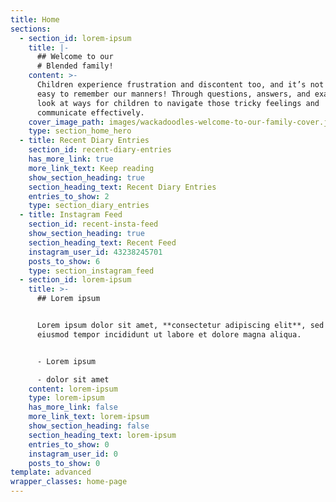 ```yaml
---
title: Home
sections:
  - section_id: lorem-ipsum
    title: |-
      ## Welcome to our
      # Blended family!
    content: >-
      Children experience frustration and discontent too, and it’s not always
      easy to remember our manners! Through questions, answers, and examples we
      look at ways for children to navigate those tricky feelings and
      communicate effectively.
    cover_image_path: images/wackadoodles-welcome-to-our-family-cover.jpg
    type: section_home_hero
  - title: Recent Diary Entries
    section_id: recent-diary-entries
    has_more_link: true
    more_link_text: Keep reading
    show_section_heading: true
    section_heading_text: Recent Diary Entries
    entries_to_show: 2
    type: section_diary_entries
  - title: Instagram Feed
    section_id: recent-insta-feed
    show_section_heading: true
    section_heading_text: Recent Feed
    instagram_user_id: 43238245701
    posts_to_show: 6
    type: section_instagram_feed
  - section_id: lorem-ipsum
    title: >-
      ## Lorem ipsum


      Lorem ipsum dolor sit amet, **consectetur adipiscing elit**, sed do
      eiusmod tempor incididunt ut labore et dolore magna aliqua.


      - Lorem ipsum

      - dolor sit amet
    content: lorem-ipsum
    type: lorem-ipsum
    has_more_link: false
    more_link_text: lorem-ipsum
    show_section_heading: false
    section_heading_text: lorem-ipsum
    entries_to_show: 0
    instagram_user_id: 0
    posts_to_show: 0
template: advanced
wrapper_classes: home-page
---
```

